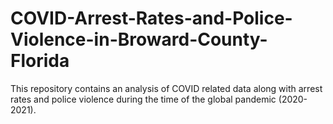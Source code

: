 # COVID-Arrest-Rates-and-Police-Violence-in-Broward-County-Florida
This repository contains an analysis of COVID related data along with arrest rates and police violence during the time of the global pandemic (2020-2021).
